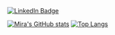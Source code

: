 <div id="badges">
  <a href="https://lb.linkedin.com/in/mira-mansour-23a735219">
    <img src="https://img.shields.io/badge/LinkedIn-blue?style=for-the-badge&logo=linkedin&logoColor=white" alt="LinkedIn Badge"/>
  </a>
</div>

<img src="https://komarev.com/ghpvc/?username=m-mansour1&style=flat-square&color=blue" alt=""/>

[![Mira's GitHub stats](https://github-readme-stats.vercel.app/api?username=m-mansour1&count_private=true)](https://github.com/m-mansour1/github-readme-stats)
[![Top Langs](https://github-readme-stats.vercel.app/api/top-langs/?username=m-mansour1)](https://github.com/m-mansour1/github-readme-stats)

<!---
m-mansour1/m-mansour1 is a ✨ special ✨ repository because its `README.md` (this file) appears on your GitHub profile.
You can click the Preview link to take a look at your changes.
--->

